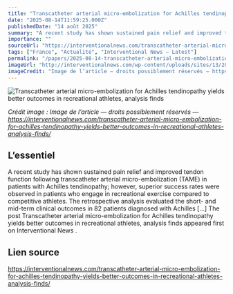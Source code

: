```yaml
---
title: "Transcatheter arterial micro-embolization for Achilles tendinopathy yields better outcomes in recreational athletes, analysis finds"
date: "2025-08-14T11:59:25.000Z"
publishedDate: "14 août 2025"
summary: "A recent study has shown sustained pain relief and improved tendon function following transcatheter arterial micro-embolization (TAME) in patients with Achilles tendinopathy; however, superior success rates were observed in patients who engage in recreational exercise compared to competitive athletes. The retrospective analysis evaluated the short- and mid-term clinical outcomes in 82 patients diagnosed with Achilles [&#8230;] The post Transcatheter arterial micro-embolization for Achilles tendinopathy yields better outcomes in recreational athletes, analysis finds appeared first on Interventional News ."
importance: ""
sourceUrl: "https://interventionalnews.com/transcatheter-arterial-micro-embolization-for-achilles-tendinopathy-yields-better-outcomes-in-recreational-athletes-analysis-finds/"
tags: ["France", "Actualité", "Interventional News — Latest"]
permalink: "/papers/2025-08-14-transcatheter-arterial-micro-embolization-for-achilles-tendinopathy-yields-better-outcomes-in-recreational-athletes-analysis-finds"
imageUrl: "http://interventionalnews.com/wp-content/uploads/sites/13/2025/08/sporlab-XiZ7pRvCzro-unsplash-scaled.jpg"
imageCredit: "Image de l’article — droits possiblement réservés — https://interventionalnews.com/transcatheter-arterial-micro-embolization-for-achilles-tendinopathy-yields-better-outcomes-in-recreational-athletes-analysis-finds/"
---
```


![Transcatheter arterial micro-embolization for Achilles tendinopathy yields better outcomes in recreational athletes, analysis finds](http://interventionalnews.com/wp-content/uploads/sites/13/2025/08/sporlab-XiZ7pRvCzro-unsplash-scaled.jpg)

*Crédit image : Image de l’article — droits possiblement réservés — https://interventionalnews.com/transcatheter-arterial-micro-embolization-for-achilles-tendinopathy-yields-better-outcomes-in-recreational-athletes-analysis-finds/*

## L’essentiel

A recent study has shown sustained pain relief and improved tendon function following transcatheter arterial micro-embolization (TAME) in patients with Achilles tendinopathy; however, superior success rates were observed in patients who engage in recreational exercise compared to competitive athletes. The retrospective analysis evaluated the short- and mid-term clinical outcomes in 82 patients diagnosed with Achilles [&#8230;] The post Transcatheter arterial micro-embolization for Achilles tendinopathy yields better outcomes in recreational athletes, analysis finds appeared first on Interventional News .

## Lien source

https://interventionalnews.com/transcatheter-arterial-micro-embolization-for-achilles-tendinopathy-yields-better-outcomes-in-recreational-athletes-analysis-finds/
